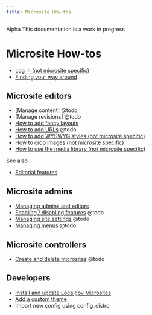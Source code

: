 ```yaml
---
title: Microsite How-tos
---
```


<div class="alpha"><span>Alpha</span> This documentation is a work in progress</div>

# Microsite How-tos

- [Log in (not microsite specific)](content/how-to/how-to-log-in.html)
- [Finding your way around](/microsites/how-to/find-your-way-around.md)

## Microsite editors
- [Manage content] @todo
- [Manage revisions] @todo
- [How to add fancy layouts](/microsites/how-to/fancy-layouts.md)
- [How to add URLs](/microsites/how-to/add-URLs.md) @todo
- [How to add WYSWYG styles (not microsite specific)](/content/how-to/how-to-wysiwyg-styles.html)
- [How to crop images (not microsite specific)](/content/how-to/how-to-crop-images.html)
- [How to use the media library (not microsite specific)](/content/how-to/how-to-media-library.html)

See also
- [Editorial features](/microsites/features/editorial.md)

## Microsite admins
- [Managing admins and editors](/microsites/how-to/add-microsite-editors.md)
- [Enabling / disabling features](/microsites/how-to/enable-disable-content.md) @todo
- [Managing site settings](/microsites/how-to/manage-site-settings.md) @todo
- [Managing menus](/microsites/how-to/manage-menus.md) @todo
 
## Microsite controllers
- [Create and delete microsites](/microsites/how-to/create-delete-microsite.md) @todo

## Developers
- [Install and update Localgov Microsites](/microsites/how-to/install-update.md)
- [Add a custom theme](/microsites/how-to/add-custom-theme.md)
- Import new config using config_distro
